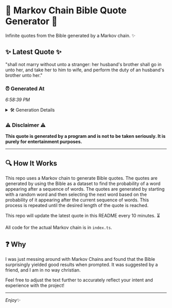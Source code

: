 # 📖 Markov Chain Bible Quote Generator 📖

Infinite quotes from the Bible generated by a Markov chain. ✨

## ✨ Latest Quote ✨
"shall not marry without unto a stranger: her husband's brother shall go in unto her, and take her to him to wife, and perform the duty of an husband's brother unto her."

### ⏰ Generated At
*6:58:39 PM*

<details>
    <summary>🛠️ Generation Details</summary>
    <p>
        <strong>🌱 Seed:</strong> shall<br>
        <strong>🔄 Iterations:</strong> 31<br>
        <strong>📜 Context History:</strong><br>[ shall ]: not<br>[ shall, not ]: marry<br>[ shall, not, marry ]: without<br>[ shall, not, marry, without ]: unto<br>[ shall, not, marry, without, unto ]: a<br>[ shall, not, marry, without, unto, a ]: stranger:<br>[ not, marry, without, unto, a, stranger: ]: her<br>[ marry, without, unto, a, stranger:, her ]: husband's<br>[ without, unto, a, stranger:, her, husband's ]: brother<br>[ unto, a, stranger:, her, husband's, brother ]: shall<br>[ a, stranger:, her, husband's, brother, shall ]: go<br>[ stranger:, her, husband's, brother, shall, go ]: in<br>[ her, husband's, brother, shall, go, in ]: unto<br>[ husband's, brother, shall, go, in, unto ]: her,<br>[ brother, shall, go, in, unto, her, ]: and<br>[ shall, go, in, unto, her,, and ]: take<br>[ go, in, unto, her,, and, take ]: her<br>[ in, unto, her,, and, take, her ]: to<br>[ unto, her,, and, take, her, to ]: him<br>[ her,, and, take, her, to, him ]: to<br>[ and, take, her, to, him, to ]: wife,<br>[ take, her, to, him, to, wife, ]: and<br>[ her, to, him, to, wife,, and ]: perform<br>[ to, him, to, wife,, and, perform ]: the<br>[ him, to, wife,, and, perform, the ]: duty<br>[ to, wife,, and, perform, the, duty ]: of<br>[ wife,, and, perform, the, duty, of ]: an<br>[ and, perform, the, duty, of, an ]: husband's<br>[ perform, the, duty, of, an, husband's ]: brother<br>[ the, duty, of, an, husband's, brother ]: unto<br>[ duty, of, an, husband's, brother, unto ]: her.<br>
    </p>
</details>

### ⚠️ Disclaimer ⚠️
**This quote is generated by a program and is not to be taken seriously. It is purely for entertainment purposes.**

---

## 🔍 How It Works

This repo uses a Markov chain to generate Bible quotes. The quotes are generated by using the Bible as a dataset to find the probability of a word appearing after a sequence of words. The quotes are generated by starting with a random word and then selecting the next word based on the probability of it appearing after the current sequence of words. This process is repeated until the desired length of the quote is reached.

This repo will update the latest quote in this README every 10 minutes. ⏳

All code for the actual Markov chain is in `index.ts`.

## ❓ Why

I was just messing around with Markov Chains and found that the Bible surprisingly yielded good results when prompted. 
It was suggested by a friend, and I am in no way christian.

Feel free to adjust the text further to accurately reflect your intent and experience with the project!

---

*Enjoy*✨
